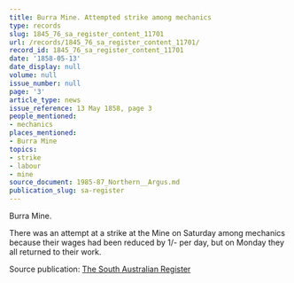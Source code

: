 ```yaml
---
title: Burra Mine. Attempted strike among mechanics
type: records
slug: 1845_76_sa_register_content_11701
url: /records/1845_76_sa_register_content_11701/
record_id: 1845_76_sa_register_content_11701
date: '1858-05-13'
date_display: null
volume: null
issue_number: null
page: '3'
article_type: news
issue_reference: 13 May 1858, page 3
people_mentioned:
- mechanics
places_mentioned:
- Burra Mine
topics:
- strike
- labour
- mine
source_document: 1985-87_Northern__Argus.md
publication_slug: sa-register
---
```


Burra Mine.

There was an attempt at a strike at the Mine on Saturday among mechanics because their wages had been reduced by 1/- per day, but on Monday they all returned to their work.


Source publication: [The South Australian Register](/publications/sa-register/)

